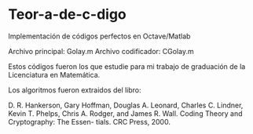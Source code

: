 # Teor-a-de-c-digo
Implementación de códigos perfectos en Octave/Matlab

Archivo principal: Golay.m
Archivo codificador: CGolay.m

Estos códigos fueron los que estudie para mi trabajo de graduación de la Licenciatura en Matemática.

Los algoritmos fueron extraidos del libro:

D. R. Hankerson, Gary Hoffman, Douglas A. Leonard, Charles C. Lindner, Kevin T.
Phelps, Chris A. Rodger, and James R. Wall. Coding Theory and Cryptography: The Essen-
tials. CRC Press, 2000.
